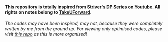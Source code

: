 #### This repository is totally inspired from [Striver's DP Series on Youtube](https://www.youtube.com/playlist?list=PLgUwDviBIf0qUlt5H_kiKYaNSqJ81PMMY). All rights on notes belong to [TakeUForward](https://takeuforward.org/).
###### The codes may have been inspired, may not, because they were completely written by me from the ground up. For viewing only optimised codes, please visit [this repo](https://github.com/archishmanghos/DSA-Contests/tree/master/Interviews/Striver-DP) as this is more organised!